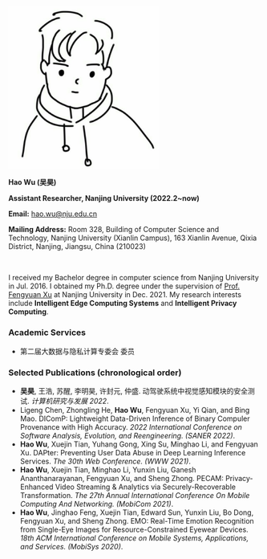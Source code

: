 
<img src = "./pic/my-photo.jpg" align = "float: left" width = "300">

**Hao Wu (吴昊)**

**Assistant Researcher, Nanjing University (2022.2~now)**

**Email:** hao.wu@nju.edu.cn

**Mailing Address:** Room 328, Building of Computer Science and Technology, Nanjing University (Xianlin Campus), 163 Xianlin Avenue, Qixia District, Nanjing, Jiangsu, China (210023)

<br/>


I received my Bachelor degree in computer science from Nanjing University in Jul. 2016. I obtained my Ph.D. degree under the supervision of [Prof. Fengyuan Xu](https://cs.nju.edu.cn/fxu/index.htm) at Nanjing University in Dec. 2021. My research interests include **Intelligent Edge Computing Systems** and **Intelligent Privacy Computing**.


### **Academic Services**

- 第二届大数据与隐私计算专委会 委员


### **Selected Publications** (chronological order)


- **吴昊**, 王浩, 苏醒, 李明昊, 许封元, 仲盛. 动驾驶系统中视觉感知模块的安全测试. *计算机研究与发展 2022*.
- Ligeng Chen, Zhongling He, **Hao Wu**, Fengyuan Xu, Yi Qian, and Bing Mao. DIComP: Lightweight Data-Driven Inference of Binary Compuler Provenance with High Accuracy. *2022 International Conference on Software Analysis, Evolution, and Reengineering. (SANER 2022)*.
- **Hao Wu**, Xuejin Tian, Yuhang Gong, Xing Su, Minghao Li, and Fengyuan Xu. DAPter: Preventing User Data Abuse in Deep Learning Inference Services. *The 30th Web Conference. (WWW 2021)*. 
- **Hao Wu**, Xuejin Tian, Minghao Li, Yunxin Liu, Ganesh Ananthanarayanan, Fengyuan Xu, and Sheng Zhong. PECAM: Privacy-Enhanced Video Streaming & Analytics via Securely-Recoverable Transformation. *The 27th Annual International Conference On Mobile Computing And Networking. (MobiCom 2021)*.
- **Hao Wu**, Jinghao Feng, Xuejin Tian, Edward Sun, Yunxin Liu, Bo Dong, Fengyuan Xu, and Sheng Zhong. EMO: Real-Time Emotion Recognition from Single-Eye Images for Resource-Constrained Eyewear Devices. *18th ACM International Conference on Mobile Systems, Applications, and Services. (MobiSys 2020)*.

